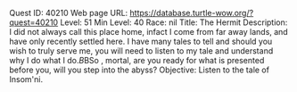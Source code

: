 Quest ID: 40210
Web page URL: https://database.turtle-wow.org/?quest=40210
Level: 51
Min Level: 40
Race: nil
Title: The Hermit
Description: I did not always call this place home, infact I come from far away lands, and have only recently settled here. I have many tales to tell and should you wish to truly serve me, you will need to listen to my tale and understand why I do what I do.$B$BSo , mortal, are you ready for what is presented before you, will you step into the abyss?
Objective: Listen to the tale of Insom'ni.
